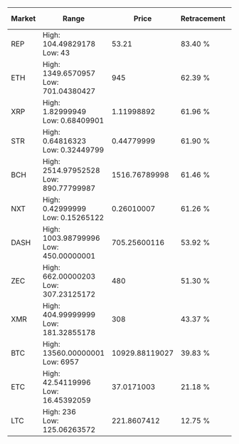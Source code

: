 | Market | Range | Price| Retracement | Doubles to 50% |
| --- | --- | --- | --- | --- |
| REP | High: 104.49829178<br />Low: 43 | 53.21 | 83.40 % | 1.39 |
| ETH | High: 1349.6570957<br />Low: 701.04380427 | 945 | 62.39 % | 1.09 |
| XRP | High: 1.82999949<br />Low: 0.68409901 | 1.11998892 | 61.96 % | 1.12 |
| STR | High: 0.64816323<br />Low: 0.32449799 | 0.44779999 | 61.90 % | 1.09 |
| BCH | High: 2514.97952528<br />Low: 890.77799987 | 1516.76789998 | 61.46 % | 1.12 |
| NXT | High: 0.42999999<br />Low: 0.15265122 | 0.26010007 | 61.26 % | 1.12 |
| DASH | High: 1003.98799996<br />Low: 450.00000001 | 705.25600116 | 53.92 % | 1.03 |
| ZEC | High: 662.00000203<br />Low: 307.23125172 | 480 | 51.30 % | 1.01 |
| XMR | High: 404.99999999<br />Low: 181.32855178 | 308 | 43.37 % | 0.00 |
| BTC | High: 13560.00000001<br />Low: 6957 | 10929.88119027 | 39.83 % | 0.00 |
| ETC | High: 42.54119996<br />Low: 16.45392059 | 37.0171003 | 21.18 % | 0.00 |
| LTC | High: 236<br />Low: 125.06263572 | 221.8607412 | 12.75 % | 0.00 |
